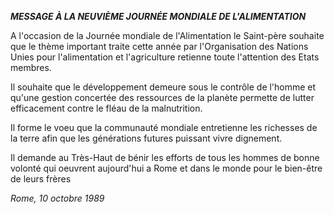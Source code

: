 ***MESSAGE À LA NEUVIÈME JOURNÉE MONDIALE DE L'ALIMENTATION***

A l'occasion de la Journée mondiale de l'Alimentation le Saint-père souhaite que le thème important traite cette année par l'Organisation des Nations Unies pour l'alimentation et l'agriculture retienne toute l'attention des Etats membres.

Il souhaite que le développement demeure sous le contrôle de l'homme et qu'une gestion concertée des ressources de la planète permette de lutter efficacement contre le fléau de la malnutrition.

Il forme le voeu que la communauté mondiale entretienne les richesses de la terre afin que les générations futures puissant vivre dignement.

Il demande au Très-Haut de bénir les efforts de tous les hommes de bonne volonté qui oeuvrent aujourd'hui a Rome et dans le monde pour le bien-être de leurs frères

*Rome, 10 octobre 1989*